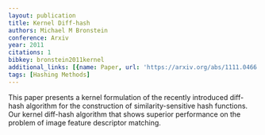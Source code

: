 ```yaml
---
layout: publication
title: Kernel Diff-hash
authors: Michael M Bronstein
conference: Arxiv
year: 2011
citations: 1
bibkey: bronstein2011kernel
additional_links: [{name: Paper, url: 'https://arxiv.org/abs/1111.0466'}]
tags: [Hashing Methods]
---
```

This paper presents a kernel formulation of the recently introduced diff-hash
algorithm for the construction of similarity-sensitive hash functions. Our
kernel diff-hash algorithm that shows superior performance on the problem of
image feature descriptor matching.